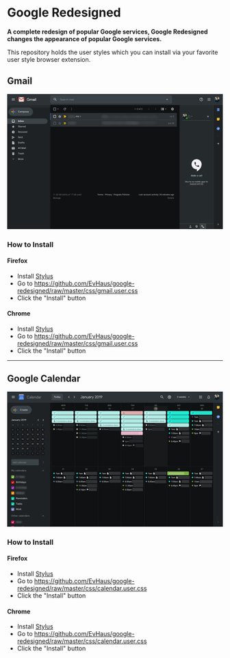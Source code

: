 # Google Redesigned

**A complete redesign of popular Google services, Google Redesigned changes the appearance of popular Google services.**

This repository holds the user styles which you can install via your favorite user style browser extension.

## Gmail

<div align="center">
  <img alt="Gmail Redesigned" src="/gmail.png" width="600" />
</div>

### How to Install

#### Firefox

- Install [Stylus](https://addons.mozilla.org/en-US/firefox/addon/styl-us/)
- Go to https://github.com/EvHaus/google-redesigned/raw/master/css/gmail.user.css
- Click the "Install" button

#### Chrome

- Install [Stylus](https://chrome.google.com/webstore/detail/stylus/clngdbkpkpeebahjckkjfobafhncgmne?hl=en)
- Go to https://github.com/EvHaus/google-redesigned/raw/master/css/gmail.user.css
- Click the "Install" button

----

## Google Calendar

<div align="center">
  <img alt="Google Calendar Redesigned" src="/calendar.png" width="600" />
</div>

### How to Install

#### Firefox

- Install [Stylus](https://addons.mozilla.org/en-US/firefox/addon/styl-us/)
- Go to https://github.com/EvHaus/google-redesigned/raw/master/css/calendar.user.css
- Click the "Install" button

#### Chrome

- Install [Stylus](https://chrome.google.com/webstore/detail/stylus/clngdbkpkpeebahjckkjfobafhncgmne?hl=en)
- Go to https://github.com/EvHaus/google-redesigned/raw/master/css/calendar.user.css
- Click the "Install" button
